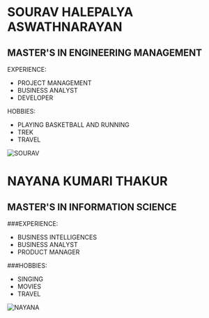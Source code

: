 # SOURAV HALEPALYA ASWATHNARAYAN
## MASTER'S IN ENGINEERING MANAGEMENT
EXPERIENCE:
* PROJECT MANAGEMENT 
* BUSINESS ANALYST
* DEVELOPER

HOBBIES:
* PLAYING BASKETBALL AND RUNNING
* TREK
* TRAVEL

 ![SOURAV](/C:\Users\sh667\MiniProject\MiniProj_NTSH_601Fall20\images/sourav.jpg)
 # NAYANA KUMARI THAKUR
## MASTER'S IN INFORMATION SCIENCE
###EXPERIENCE:
* BUSINESS INTELLIGENCES
* BUSINESS ANALYST
* PRODUCT MANAGER

###HOBBIES:
* SINGING
* MOVIES
* TRAVEL

 ![NAYANA](/C:\Users\sh667\MiniProject\MiniProj_NTSH_601Fall20\images/nayana.jpg)